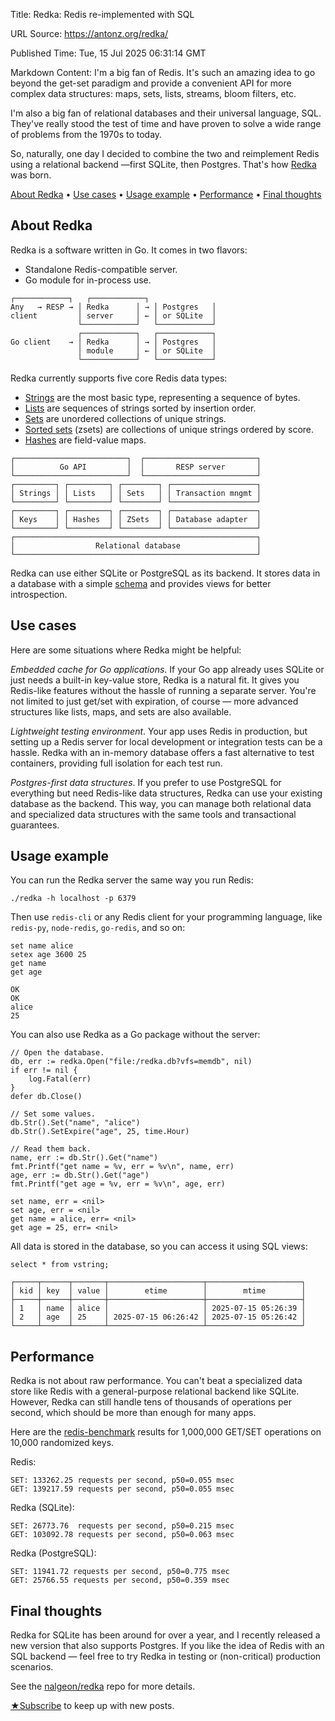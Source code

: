 Title: Redka: Redis re-implemented with SQL

URL Source: https://antonz.org/redka/

Published Time: Tue, 15 Jul 2025 06:31:14 GMT

Markdown Content:
I'm a big fan of Redis. It's such an amazing idea to go beyond the get-set paradigm and provide a convenient API for more complex data structures: maps, sets, lists, streams, bloom filters, etc.

I'm also a big fan of relational databases and their universal language, SQL. They've really stood the test of time and have proven to solve a wide range of problems from the 1970s to today.

So, naturally, one day I decided to combine the two and reimplement Redis using a relational backend —first SQLite, then Postgres. That's how [Redka](https://github.com/nalgeon/redka) was born.

[About Redka](https://antonz.org/redka/#about-redka) • [Use cases](https://antonz.org/redka/#use-cases) • [Usage example](https://antonz.org/redka/#usage-example) • [Performance](https://antonz.org/redka/#performance) • [Final thoughts](https://antonz.org/redka/#final-thoughts)

About Redka
-----------

Redka is a software written in Go. It comes in two flavors:

*   Standalone Redis-compatible server.
*   Go module for in-process use.

```
┌────────────┐   ┌────────────┐
Any   → RESP → │ Redka      │ → │ Postgres   │
client         │ server     │ ← │ or SQLite  │
               └────────────┘   └────────────┘
               ┌────────────┐   ┌────────────┐
Go client    → │ Redka      │ → │ Postgres   │
               │ module     │ ← │ or SQLite  │
               └────────────┘   └────────────┘
```

Redka currently supports five core Redis data types:

*   [Strings](https://github.com/nalgeon/redka/blob/main/docs/commands/strings.md) are the most basic type, representing a sequence of bytes.
*   [Lists](https://github.com/nalgeon/redka/blob/main/docs/commands/lists.md) are sequences of strings sorted by insertion order.
*   [Sets](https://github.com/nalgeon/redka/blob/main/docs/commands/sets.md) are unordered collections of unique strings.
*   [Sorted sets](https://github.com/nalgeon/redka/blob/main/docs/commands/sorted-sets.md) (zsets) are collections of unique strings ordered by score.
*   [Hashes](https://github.com/nalgeon/redka/blob/main/docs/commands/hashes.md) are field-value maps.

```
┌─────────────────────────┐  ┌─────────────────────────┐
│          Go API         │  │       RESP server       │
└─────────────────────────┘  └─────────────────────────┘
┌─────────┐ ┌─────────┐ ┌────────┐ ┌───────────────────┐
│ Strings │ │ Lists   │ │ Sets   │ │ Transaction mngmt │
└─────────┘ └─────────┘ └────────┘ └───────────────────┘
┌─────────┐ ┌─────────┐ ┌────────┐ ┌───────────────────┐
│ Keys    │ │ Hashes  │ │ ZSets  │ │ Database adapter  │
└─────────┘ └─────────┘ └────────┘ └───────────────────┘
┌──────────────────────────────────────────────────────┐
│                  Relational database                 │
└──────────────────────────────────────────────────────┘
```

Redka can use either SQLite or PostgreSQL as its backend. It stores data in a database with a simple [schema](https://github.com/nalgeon/redka/blob/main/docs/persistence.md) and provides views for better introspection.

Use cases
---------

Here are some situations where Redka might be helpful:

_Embedded cache for Go applications_. If your Go app already uses SQLite or just needs a built-in key-value store, Redka is a natural fit. It gives you Redis-like features without the hassle of running a separate server. You're not limited to just get/set with expiration, of course — more advanced structures like lists, maps, and sets are also available.

_Lightweight testing environment_. Your app uses Redis in production, but setting up a Redis server for local development or integration tests can be a hassle. Redka with an in-memory database offers a fast alternative to test containers, providing full isolation for each test run.

_Postgres-first data structures_. If you prefer to use PostgreSQL for everything but need Redis-like data structures, Redka can use your existing database as the backend. This way, you can manage both relational data and specialized data structures with the same tools and transactional guarantees.

Usage example
-------------

You can run the Redka server the same way you run Redis:

```
./redka -h localhost -p 6379
```

Then use `redis-cli` or any Redis client for your programming language, like `redis-py`, `node-redis`, `go-redis`, and so on:

```
set name alice
setex age 3600 25
get name
get age
```

```
OK
OK
alice
25
```

You can also use Redka as a Go package without the server:

```
// Open the database.
db, err := redka.Open("file:/redka.db?vfs=memdb", nil)
if err != nil {
    log.Fatal(err)
}
defer db.Close()

// Set some values.
db.Str().Set("name", "alice")
db.Str().SetExpire("age", 25, time.Hour)

// Read them back.
name, err := db.Str().Get("name")
fmt.Printf("get name = %v, err = %v\n", name, err)
age, err := db.Str().Get("age")
fmt.Printf("get age = %v, err = %v\n", age, err)
```

```
set name, err = <nil>
set age, err = <nil>
get name = alice, err= <nil>
get age = 25, err= <nil>
```

All data is stored in the database, so you can access it using SQL views:

```
select * from vstring;
```

```
┌─────┬──────┬───────┬─────────────────────┬─────────────────────┐
│ kid │ key  │ value │        etime        │        mtime        │
├─────┼──────┼───────┼─────────────────────┼─────────────────────┤
│ 1   │ name │ alice │                     │ 2025-07-15 05:26:39 │
│ 2   │ age  │ 25    │ 2025-07-15 06:26:42 │ 2025-07-15 05:26:42 │
└─────┴──────┴───────┴─────────────────────┴─────────────────────┘
```

Performance
-----------

Redka is not about raw performance. You can't beat a specialized data store like Redis with a general-purpose relational backend like SQLite. However, Redka can still handle tens of thousands of operations per second, which should be more than enough for many apps.

Here are the [redis-benchmark](https://github.com/nalgeon/redka/blob/main/docs/performance.md) results for 1,000,000 GET/SET operations on 10,000 randomized keys.

Redis:

```
SET: 133262.25 requests per second, p50=0.055 msec
GET: 139217.59 requests per second, p50=0.055 msec
```

Redka (SQLite):

```
SET: 26773.76  requests per second, p50=0.215 msec
GET: 103092.78 requests per second, p50=0.063 msec
```

Redka (PostgreSQL):

```
SET: 11941.72 requests per second, p50=0.775 msec
GET: 25766.55 requests per second, p50=0.359 msec
```

Final thoughts
--------------

Redka for SQLite has been around for over a year, and I recently released a new version that also supports Postgres. If you like the idea of Redis with an SQL backend — feel free to try Redka in testing or (non-critical) production scenarios.

See the [nalgeon/redka](https://github.com/nalgeon/redka) repo for more details.

[★Subscribe](https://antonz.org/subscribe/) to keep up with new posts.
